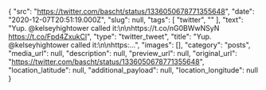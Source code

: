 {
  "src": "https://twitter.com/bascht/status/1336050678771355648",
  "date": "2020-12-07T20:51:19.000Z",
  "slug": null,
  "tags": [
    "twitter",
    ""
  ],
  "text": "Yup. @kelseyhightower called it:\n\nhttps://t.co/nG0BWwNSyN https://t.co/Fpd4ZxukCl",
  "type": "twitter_tweet",
  "title": "Yup. @kelseyhightower called it:\n\nhttps:…",
  "images": [],
  "category": "posts",
  "media_url": null,
  "description": null,
  "preview_url": null,
  "original_url": "https://twitter.com/bascht/status/1336050678771355648",
  "location_latitude": null,
  "additional_payload": null,
  "location_longitude": null
}